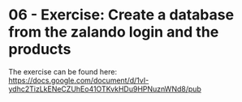 06 - Exercise: Create a database from the zalando login and the products
====================
The exercise can be found here:   
https://docs.google.com/document/d/1vI-ydhc2TizLkENeCZUhEo41OTKvkHDu9HPNuznWNd8/pub   
